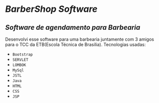 # *BarberShop Software*
_**Software de agendamento para Barbearia**_
---
Desenvolvi esse software para uma barbearia juntamente com 3 amigos para o TCC da ETB(Escola Técnica de Brasília).
Tecnologias usadas:
* `Bootstrap`
* `SERVLET`
* `LOMBOK`
* `MySql`
* `JSTL`
* `Java`
* `HTML`
* `CSS`
* `JSP`
